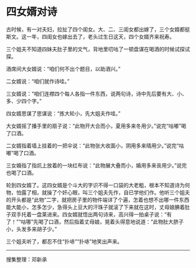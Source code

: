 # 四女婿对诗

古时候，有一对夫妇，拉扯了四个闺女。大、二、三闺女都出嫁了，三个女婿都挺斯文。这一年，四闺女也嫁出去了，老头过生日这天，四个女婿齐来祝寿。

三个姐夫不知道四妹夫肚子里的文气，背地里叨咕了一顿盘谋在喝酒的时候试探试探。

酒席间大女婿说：“咱们何不出个题目，以助酒兴。”

二女婿说：“咱们就作诗哇。”

三女婿说：“咱们连襟四个每人各指一件东西，说两句诗，诗中先后要有大、小、多、少四个字。”

四女婿思谋了思谋说：“拣大轮小，先大姐夫作哇。”

大女婿摇了播手里的扇子说：“此物开大合而小，夏用多来冬用少。”说完“咕嘟”喝了口酒。

二女婿指着墙上挂着的一把伞说：“此物张大收面小，阴用多来晴用少。”说完“咕嘟”喝了口酒。

三女婚指了指炕上放着的一块红布说：“此物展大叠而小，婚用多来丧用少。”说完也喝了口酒。

轮到四女婿了。这四女婿是个斗大的字识不得一口袋的大老粗，根本不知道诗为何物，怕露了相，就操了个奸心眼，叫三个姐夫先作，自已学他们作。他听三个姐夫的开头都是“此物”二字，就把房子里的物件端详了个遍，怎着也想不出哪一件东西能大能小，怎多怎少，急得头上豆大的汗珠子就滚了下来就在这时，丈母娘腆着肚子双手托着一盘莱进来。四女婿就悟出两句诗来，高兴得一拍桌子说：“有了！”“咕哪”先喝了口酒，然后指着丈母娘，晃着头得意地说道：“此物肚大脐子小，头发多来胡子少。”

三个姐夫听了，都忍不住“扑哧”“扑哧”地笑出声来。

---

搜集整理：邓新承